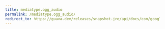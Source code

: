 ```yaml
---
title: mediatype.ogg_audio
permalink: /mediatype.ogg_audio/
redirect_to: https://guava.dev/releases/snapshot-jre/api/docs/com/google/common/net/MediaType.html#OGG_AUDIO
---
```

